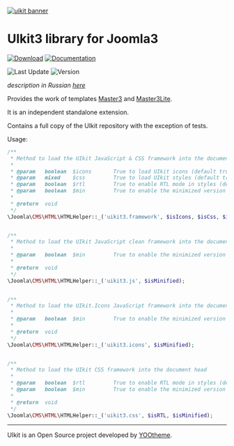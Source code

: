 [![uikit banner](https://cloud.githubusercontent.com/assets/321047/21769911/474d7d9e-d681-11e6-9fe0-d95f8ccfd3a9.jpg)](http://getuikit.com/)

# UIkit3 library for Joomla3

[![Download](https://img.shields.io/badge/-download-28A5F5.svg?style=for-the-badge)](https://master3.alekvolsk.info/uikit)
[![Documentation](https://img.shields.io/badge/-documentation-28A5F5.svg?style=for-the-badge)](https://getuikit.com)

![Last Update](https://img.shields.io/badge/last_update-2019.10.02-28A5F5.svg?style=for-the-badge)
![Version](https://img.shields.io/badge/version-3.2.1-1e87f0.svg?style=for-the-badge)

_description in Russian [here](README.ru.md)_

Provides the work of templates [Master3](https://github.com/master3-blank-template/Master3) and [Master3Lite](https://github.com/master3-blank-template/Master3-Lite).

It is an independent standalone extension.

Contains a full copy of the UIkit repository with the exception of tests.

Usage:

```php
/**
 * Method to load the UIkit JavaScript & CSS framework into the document head
 *
 * @param   boolean  $icons       True to load UIkit icons (default true) [optional]
 * @param   mixed    $css         True to load UIkit styles (default true) [optional]
 * @param   boolean  $rtl         True to enable RTL mode in styles (default false) [optional]
 * @param   boolean  $min         True to enable the minimized version (default true) [optional]
 *
 * @return  void
 */
\Joomla\CMS\HTML\HTMLHelper::_('uikit3.framework', $isIcons, $isCss, $isRTL, $isMinified);


/**
 * Method to load the UIkit JavaScript clean framework into the document head
 *
 * @param   boolean  $min         True to enable the minimized version (default true) [optional]
 *
 * @return  void
 */
\Joomla\CMS\HTML\HTMLHelper::_('uikit3.js', $isMinified);


/**
 * Method to load the UIkit.Icons JavaScript framework into the document head
 *
 * @param   boolean  $min         True to enable the minimized version (default true) [optional]
 *
 * @return  void
 */
\Joomla\CMS\HTML\HTMLHelper::_('uikit3.icons', $isMinified);


/**
 * Method to load the UIkit CSS framework into the document head
 *
 * @param   boolean  $rtl         True to enable RTL mode in styles (default false) [optional]
 * @param   boolean  $min         True to enable the minimized version (default true) [optional]
 *
 * @return  void
 */
\Joomla\CMS\HTML\HTMLHelper::_('uikit3.css', $isRTL, $isMinified);
```

---

UIkit is an Open Source project developed by [YOOtheme](http://yootheme.com/).
